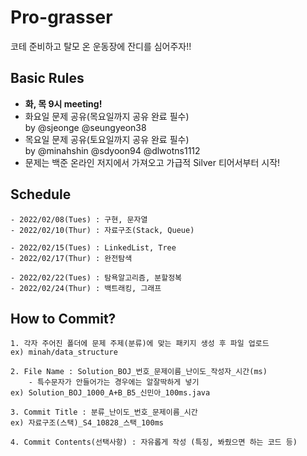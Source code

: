 # Pro-grasser
코테 준비하고 탈모 온 운동장에 잔디를 심어주자!!

## Basic Rules
- **화, 목 9시 meeting!**
- 화요일 문제 공유(목요일까지 공유 완료 필수)<br>
	by @sjeonge @seungyeon38
- 목요일 문제 공유(토요일까지 공유 완료 필수)<br>
 	by @minahshin @sdyoon94 @dlwotns1112
- 문제는 백준 온라인 저지에서 가져오고 가급적 Silver 티어서부터 시작!

## Schedule
```
- 2022/02/08(Tues) : 구현, 문자열
- 2022/02/10(Thur) : 자료구조(Stack, Queue)

- 2022/02/15(Tues) : LinkedList, Tree
- 2022/02/17(Thur) : 완전탐색

- 2022/02/22(Tues) : 탐욕알고리즘, 분할정복
- 2022/02/24(Thur) : 백트래킹, 그래프
```

## How to Commit?
```
1. 각자 주어진 폴더에 문제 주제(분류)에 맞는 패키지 생성 후 파일 업로드
ex) minah/data_structure

2. File Name : Solution_BOJ_번호_문제이름_난이도_작성자_시간(ms)
    - 특수문자가 안들어가는 경우에는 알잘딱하게 넣기
ex) Solution_BOJ_1000_A+B_B5_신민아_100ms.java

3. Commit Title : 분류_난이도_번호_문제이름_시간
ex) 자료구조(스택)_S4_10828_스택_100ms

4. Commit Contents(선택사항) : 자유롭게 작성 (특징, 봐줬으면 하는 코드 등)
```
